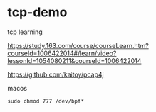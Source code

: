 # tcp-demo
tcp learning


https://study.163.com/course/courseLearn.htm?courseId=1006422014#/learn/video?lessonId=1054080211&courseId=1006422014

https://github.com/kaitoy/pcap4j


macos 

```
sudo chmod 777 /dev/bpf* 

```
